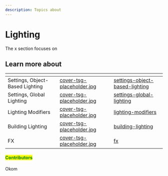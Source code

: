 ```yaml
---
description: Topics about
---
```


# Lighting

The x section focuses on&#x20;



## Learn more about

<table data-view="cards"><thead><tr><th></th><th data-hidden data-card-cover data-type="files"></th><th data-hidden data-card-target data-type="content-ref"></th></tr></thead><tbody><tr><td>Settings, Object-Based Lighting</td><td><a href="../../.gitbook/assets/cover-tsg-placeholder.jpg">cover-tsg-placeholder.jpg</a></td><td><a href="settings-object-based-lighting/">settings-object-based-lighting</a></td></tr><tr><td>Settings, Global Lighting</td><td><a href="../../.gitbook/assets/cover-tsg-placeholder.jpg">cover-tsg-placeholder.jpg</a></td><td><a href="settings-global-lighting/">settings-global-lighting</a></td></tr><tr><td>Lighting Modifiers</td><td><a href="../../.gitbook/assets/cover-tsg-placeholder.jpg">cover-tsg-placeholder.jpg</a></td><td><a href="lighting-modifiers/">lighting-modifiers</a></td></tr><tr><td>Building Lighting</td><td><a href="../../.gitbook/assets/cover-tsg-placeholder.jpg">cover-tsg-placeholder.jpg</a></td><td><a href="building-lighting/">building-lighting</a></td></tr><tr><td>FX</td><td><a href="../../.gitbook/assets/cover-tsg-placeholder.jpg">cover-tsg-placeholder.jpg</a></td><td><a href="fx/">fx</a></td></tr></tbody></table>



#### <mark style="color:green;">Contributors</mark>

Okom
